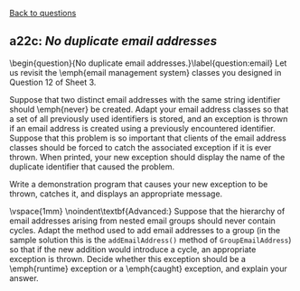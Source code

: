 [Back to questions](../README.md)

## a22c: *No duplicate email addresses*

\begin{question}{No duplicate email addresses.}\label{question:email}  Let us revisit the \emph{email management system} classes you designed
in Question 12 of Sheet 3.

Suppose that two distinct email addresses with the same string identifier should \emph{never} be created.  Adapt your
email address classes so that a set of all previously used identifiers is stored, and an exception is thrown if an email address is created using
a previously encountered identifier.  Suppose
that this problem is so important that clients of the email address classes should be forced to catch the associated exception if
it is ever thrown.  When printed, your new exception should display the name of the duplicate identifier that caused the problem.

Write a demonstration program that causes your new exception to be thrown, catches it, and displays an appropriate message.

\vspace{1mm}
\noindent\textbf{Advanced:} Suppose that the hierarchy of email addresses arising from nested email groups should never contain
cycles.  Adapt the method used to add email addresses to a group (in the sample solution this is the `addEmailAddress()` method of
`GroupEmailAddress`) so that if the new addition would introduce a cycle, an appropriate exception is thrown.  Decide whether
this exception should be a \emph{runtime} exception or a \emph{caught} exception, and explain your answer.

